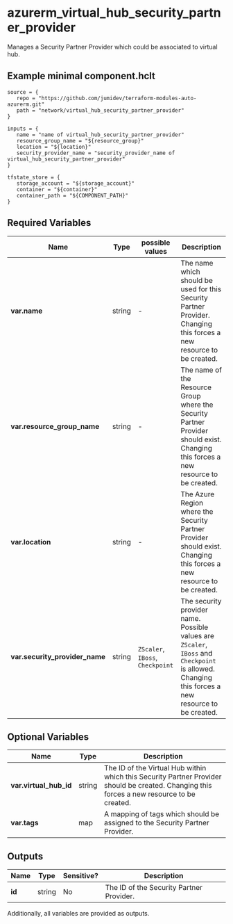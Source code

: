 # azurerm_virtual_hub_security_partner_provider

Manages a Security Partner Provider which could be associated to virtual hub.

## Example minimal component.hclt

```hcl
source = {
   repo = "https://github.com/jumidev/terraform-modules-auto-azurerm.git" 
   path = "network/virtual_hub_security_partner_provider" 
}

inputs = {
   name = "name of virtual_hub_security_partner_provider" 
   resource_group_name = "${resource_group}" 
   location = "${location}" 
   security_provider_name = "security_provider_name of virtual_hub_security_partner_provider" 
}

tfstate_store = {
   storage_account = "${storage_account}" 
   container = "${container}" 
   container_path = "${COMPONENT_PATH}" 
}

```

## Required Variables

| Name | Type |  possible values |  Description |
| ---- | --------- |  ----------- | ----------- |
| **var.name** | string |  -  |  The name which should be used for this Security Partner Provider. Changing this forces a new resource to be created. | 
| **var.resource_group_name** | string |  -  |  The name of the Resource Group where the Security Partner Provider should exist. Changing this forces a new resource to be created. | 
| **var.location** | string |  -  |  The Azure Region where the Security Partner Provider should exist. Changing this forces a new resource to be created. | 
| **var.security_provider_name** | string |  `ZScaler`, `IBoss`, `Checkpoint`  |  The security provider name. Possible values are `ZScaler`, `IBoss` and `Checkpoint` is allowed. Changing this forces a new resource to be created. | 

## Optional Variables

| Name | Type |  Description |
| ---- | --------- |  ----------- |
| **var.virtual_hub_id** | string |  The ID of the Virtual Hub within which this Security Partner Provider should be created. Changing this forces a new resource to be created. | 
| **var.tags** | map |  A mapping of tags which should be assigned to the Security Partner Provider. | 



## Outputs

| Name | Type | Sensitive? | Description |
| ---- | ---- | --------- | --------- |
| **id** | string | No  | The ID of the Security Partner Provider. | 

Additionally, all variables are provided as outputs.
